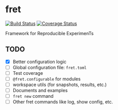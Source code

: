 # fret

[![Build Status](https://travis-ci.org/yxonic/fret.svg?branch=master)](https://travis-ci.org/yxonic/fret) [![Coverage Status](https://coveralls.io/repos/github/yxonic/fret/badge.svg?branch=master)](https://coveralls.io/github/yxonic/fret?branch=master)

Framework for Reproducible ExperimenTs

## TODO
- [x] Better configuration logic
- [ ] Global configuration file: `fret.toml`
- [ ] Test coverage
- [ ] `@fret.configurable` for modules
- [ ] workspace utils (for snapshots, results, etc.)
- [ ] Documents and examples
- [ ] `fret new` command
- [ ] Other fret commands like log, show config, etc.
